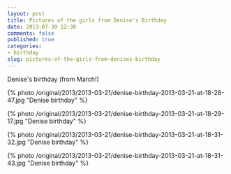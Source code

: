 ```yaml
---
layout: post
title: Pictures of the girls from Denise's Birthday
date: 2013-07-30 12:30
comments: false
published: true
categories:
- birthday
slug: pictures-of-the-girls-from-denises-birthday
---
```

Denise's birthday (from March!)

{% photo /original/2013/2013-03-21/denise-birthday-2013-03-21-at-18-28-47.jpg "Denise birthday" %}

{% photo /original/2013/2013-03-21/denise-birthday-2013-03-21-at-18-29-17.jpg "Denise birthday" %}

{% photo /original/2013/2013-03-21/denise-birthday-2013-03-21-at-18-31-32.jpg "Denise birthday" %}

{% photo /original/2013/2013-03-21/denise-birthday-2013-03-21-at-18-31-43.jpg "Denise birthday" %}
